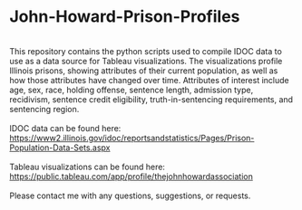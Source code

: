 # John-Howard-Prison-Profiles
<br>This repository contains the python scripts used to compile IDOC data to use as a data source for Tableau visualizations. The visualizations profile Illinois prisons, showing attributes of their current population, as well as how those attributes have changed over time. Attributes of interest include age, sex, race, holding offense, sentence length, admission type, recidivism, sentence credit eligibility, truth-in-sentencing requirements, and sentencing region.</br></br>
IDOC data can be found here: https://www2.illinois.gov/idoc/reportsandstatistics/Pages/Prison-Population-Data-Sets.aspx</br></br>
Tableau visualizations can be found here: https://public.tableau.com/app/profile/thejohnhowardassociation</br></br>
Please contact me with any questions, suggestions, or requests.
